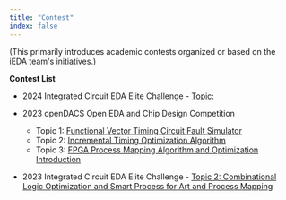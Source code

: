 ```yaml
---
title: "Contest"
index: false
---
```


(This primarily introduces academic contests organized or based on the iEDA team's initiatives.)

**Contest List**

- 2024 Integrated Circuit EDA Elite Challenge - [Topic:](/activities/contests/EDA_elite_challenge-23-t2.md)
- 2023 openDACS Open EDA and Chip Design Competition

  - Topic 1: [Functional Vector Timing Circuit Fault Simulator](/activities/contests/openDACS-23-contest-t1.md)
  - Topic 2: [Incremental Timing Optimization Algorithm](/activities/contests/openDACS-23-contest-t1.md)
  - Topic 3: [FPGA Process Mapping Algorithm and Optimization Introduction](/activities/contests/openDACS-23-contest-t1.md)
- 2023 Integrated Circuit EDA Elite Challenge - [Topic 2: Combinational Logic Optimization and Smart Process for Art and Process Mapping](/activities/contests/EDA_elite_challenge-23-t2.md)
